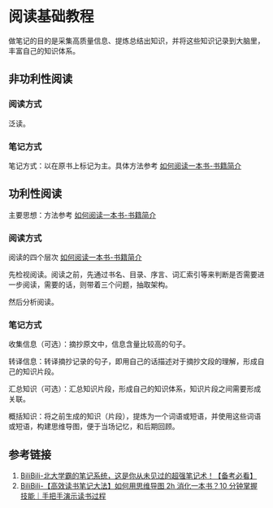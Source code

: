 # 阅读基础教程

做笔记的目的是采集高质量信息、提炼总结出知识，并将这些知识记录到大脑里，丰富自己的知识体系。

## 非功利性阅读

### 阅读方式

泛读。

### 笔记方式

笔记方式：以在原书上标记为主。具体方法参考 [如何阅读一本书-书籍简介](learning/reading/《如何阅读一本书》/如何阅读一本书-书籍简介.md)

## 功利性阅读

主要思想：方法参考 [如何阅读一本书-书籍简介](learning/reading/《如何阅读一本书》/如何阅读一本书-书籍简介.md)

### 阅读方式

阅读的四个层次
[如何阅读一本书-书籍简介](learning/reading/《如何阅读一本书》/如何阅读一本书-书籍简介.md)

先检视阅读。阅读之前，先通过书名、目录、序言、词汇索引等来判断是否需要进一步阅读，需要的话，则带着三个问题，抽取架构。

然后分析阅读。

### 笔记方式

收集信息（可选）：摘抄原文中，信息含量比较高的句子。

转译信息：转译摘抄记录的句子，即用自己的话描述对于摘抄文段的理解，形成自己的知识片段。

汇总知识（可选）：汇总知识片段，形成自己的知识体系，知识片段之间需要形成关联。

概括知识：将之前生成的知识（片段），提炼为一个词语或短语，并使用这些词语或短语，构建思维导图，便于当场记忆，和后期回顾。



## 参考链接
1. [BiliBili-北大学霸的笔记系统，这是你从未见过的超强笔记术！【备考必看】](https://www.bilibili.com/video/BV12N4y1c7KW )
2. [BiliBili-【高效读书笔记大法】如何用思维导图 2h 消化一本书？10 分钟掌握技能｜手把手演示读书过程](https://www.bilibili.com/video/BV1Wg411Q76Q)